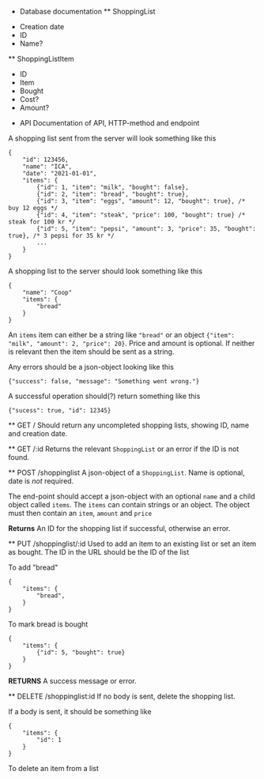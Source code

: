 * Database documentation
** ShoppingList
 - Creation date
 - ID
 - Name?

** ShoppingListItem 
 - ID
 - Item
 - Bought
 - Cost?
 - Amount?

* API
Documentation of API, HTTP-method and endpoint

A shopping list sent from the server will look something like this

    {
        "id": 123456,
        "name": "ICA",
        "date": "2021-01-01",
        "items": {
            {"id": 1, "item": "milk", "bought": false},
            {"id": 2, "item": "bread", "bought": true},
            {"id": 3, "item": "eggs", "amount": 12, "bought": true}, /* buy 12 eggs */
            {"id": 4, "item": "steak", "price": 100, "bought": true} /* steak for 100 kr */
            {"id": 5, "item": "pepsi", "amount": 3, "price": 35, "bought": true}, /* 3 pepsi for 35 kr */
            ...
        }
    }

A shopping list to the server should look something like this

    {
        "name": "Coop"
        "items": {
            "bread"
        }
    }

An `items` item can either be a string like `"bread"` or an object `{"item": "milk", "amount": 2, "price": 20}`. Price and amount is optional. If neither is relevant then the item should be sent as a string.

Any errors should be a json-object looking like this

    {"success": false, "message": "Something went wrong."}

A successful operation should(?) return something like this

    {"sucess": true, "id": 12345}

** GET /
Should return any uncompleted shopping lists, showing ID, name and creation date.

** GET /:id
Returns the relevant `ShoppingList` or an error if the ID is not found.

** POST /shoppinglist
A json-object of a `ShoppingList`. Name is optional, date is _not_ required.

The end-point should accept a json-object with an optional `name` and a child object called `items`. The `items` can contain strings or an object. The object must then contain an `item`, `amount` and `price`

__Returns__ An ID for the shopping list if successful, otherwise an error.

** PUT /shoppinglist/:id
Used to add an item to an existing list or set an item as bought. The ID in the URL should be the ID of the list

To add "bread"

    {
        "items": {
            "bread",
        }
    }

To mark bread is bought

    {
        "items": {
            {"id": 5, "bought": true}
        }
    }

__RETURNS__ A success message or error.

** DELETE /shoppinglist:id
If no body is sent, delete the shopping list.

If a body is sent, it should be something like

    {
        "items": {
            "id": 1
        }
    }

To delete an item from a list


